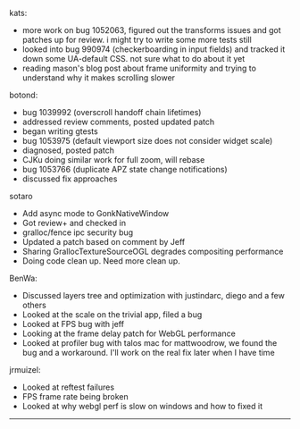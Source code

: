 kats:
* more work on bug 1052063, figured out the transforms issues and got patches up for review. i might try to write some more tests still
* looked into bug 990974 (checkerboarding in input fields) and tracked it down some UA-default CSS. not sure what to do about it yet
* reading mason's blog post about frame uniformity and trying to understand why it makes scrolling slower

botond:
* bug 1039992 (overscroll handoff chain lifetimes)
* addressed review comments, posted updated patch
* began writing gtests
* bug 1053975 (default viewport size does not consider widget scale)
* diagnosed, posted patch
* CJKu doing similar work for full zoom, will rebase
* bug 1053766 (duplicate APZ state change notifications)
* discussed fix approaches

sotaro
* Add async mode to GonkNativeWindow
* Got review+ and checked in
* gralloc/fence ipc security bug
* Updated a patch based on comment by Jeff
* Sharing GrallocTextureSourceOGL degrades compositing performance
* Doing code clean up. Need more clean up.

BenWa:
* Discussed layers tree and optimization with justindarc, diego and a few others
* Looked at the scale on the trivial app, filed a bug
* Looked at FPS bug with jeff
* Looking at the frame delay patch for WebGL performance
* Looked at profiler bug with talos mac for mattwoodrow, we found the bug and a workaround. I'll work on the real fix later when I have time

jrmuizel:
* Looked at reftest failures
* FPS frame rate being broken
* Looked at why webgl perf is slow on windows and how to fixed it

________________



